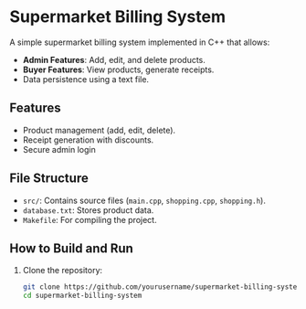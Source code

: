 # Supermarket Billing System

A simple supermarket billing system implemented in C++ that allows:
- **Admin Features**: Add, edit, and delete products.
- **Buyer Features**: View products, generate receipts.
- Data persistence using a text file.

## Features
- Product management (add, edit, delete).
- Receipt generation with discounts.
- Secure admin login

## File Structure
- `src/`: Contains source files (`main.cpp`, `shopping.cpp`, `shopping.h`).
- `database.txt`: Stores product data.
- `Makefile`: For compiling the project.

## How to Build and Run
1. Clone the repository:
   ```bash
   git clone https://github.com/yourusername/supermarket-billing-system.git
   cd supermarket-billing-system
